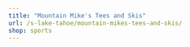 ```yaml
---
title: "Mountain Mike's Tees and Skis"
url: /s-lake-tahoe/mountain-mikes-tees-and-skis/
shop: sports
---
```

